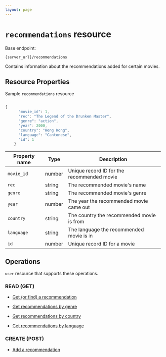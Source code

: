 ```yaml
---
layout: page
---
```

# `recommendations` resource

Base endpoint:

```shell
{server_url}/recommendations
```
Contains information about the recommendations added for certain movies.

## Resource Properties

Sample `recommendations` resource

```js

{
      "movie_id": 1,
      "rec": "The Legend of the Drunken Master",
      "genre": "action",
      "year": 2000,
      "country": "Hong Kong",
      "language": "Cantonese",
      "id": 1
    }
```

| Property name | Type | Description |
| ------------- | ----------- | ----------- |
| `movie_id` | number | Unique record ID for the recommended movie |
| `rec` | string | The recommended movie's name |
| `genre` | string | The recommended movie's genre |
| `year` | number | The year the recommended movie came out |
| `country` | string | The country the recommended movie is from |
| `language` | string | The language the recommended movie is in |
| `id` | number | Unique record ID for a movie |

## Operations

`user` resource that supports these operations.

### READ (GET)

* [Get (or find) a recommendation](tutorials/get_a_recommendation.md)

* [Get recommendations by genre](tutorials/get_recommendations_by_genre.md)

* [Get recommendations by country](tutorails/get_recommendations_by_country.md)

* [Get recommendations by language](tutorials/get_recommendations_by_language.md)

### CREATE (POST)

* [Add a recommendation](tutorials/add_a_recommendation.md)

